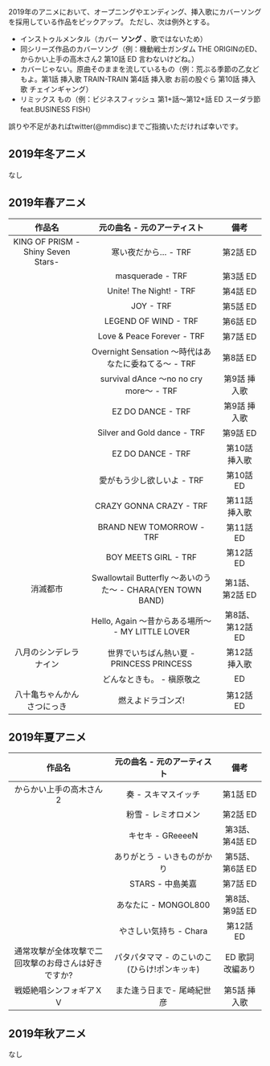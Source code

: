 2019年のアニメにおいて、オープニングやエンディング、挿入歌にカバーソングを採用している作品をピックアップ。
ただし、次は例外とする。

- インストゥルメンタル（カバー **ソング** 、歌ではないため）
- 同シリーズ作品のカバーソング（例：機動戦士ガンダム THE ORIGINのED、からかい上手の高木さん2  第10話 ED 言わないけどね。）
- カバーじゃない。原曲そのままを流しているもの（例：荒ぶる季節の乙女どもよ。第1話 挿入歌 TRAIN-TRAIN 第4話 挿入歌 お前の股ぐら 第10話 挿入歌 チェインギャング）
- リミックス もの（例：ビジネスフィッシュ 第1+話〜第12+話 ED スーダラ節 feat.BUSINESS FISH）

誤りや不足があればtwitter(@mmdisc)までご指摘いただければ幸いです。

## 2019年冬アニメ

なし

## 2019年春アニメ

|作品名|元の曲名 - 元のアーティスト|備考|
|:-:|:-:|:-:|
|KING OF PRISM -Shiny Seven Stars-|寒い夜だから… - TRF|第2話 ED|
||masquerade - TRF|第3話 ED|
||Unite! The Night! - TRF|第4話 ED|
||JOY - TRF|第5話 ED|
||LEGEND OF WIND - TRF|第6話 ED|
||Love & Peace Forever - TRF|第7話 ED|
||Overnight Sensation 〜時代はあなたに委ねてる〜 - TRF|第8話 ED|
||survival dAnce 〜no no cry more〜 - TRF|第9話 挿入歌|
||EZ DO DANCE  - TRF|第9話 挿入歌|
||Silver and Gold dance - TRF|第9話 ED|
||EZ DO DANCE  - TRF|第10話 挿入歌|
||愛がもう少し欲しいよ - TRF|第10話 ED|
||CRAZY GONNA CRAZY - TRF|第11話 挿入歌|
||BRAND NEW TOMORROW - TRF|第11話 ED|
||BOY MEETS GIRL - TRF|第12話 ED|
|消滅都市|Swallowtail Butterfly 〜あいのうた〜 - CHARA(YEN TOWN BAND)|第1話、第2話 ED|
||Hello, Again 〜昔からある場所〜 - MY LITTLE LOVER|第8話、第12話 ED|
|八月のシンデレラナイン|世界でいちばん熱い夏 - PRINCESS PRINCESS|第12話 挿入歌|
||どんなときも。 - 槇原敬之|ED|
|八十亀ちゃんかんさつにっき|燃えよドラゴンズ!|第12話 ED|

## 2019年夏アニメ

|作品名|元の曲名 - 元のアーティスト|備考|
|:-:|:-:|:-:|
|からかい上手の高木さん2|奏 - スキマスイッチ|第1話 ED|
||粉雪 - レミオロメン|第2話 ED|
||キセキ - GReeeeN|第3話、第4話 ED|
||ありがとう - いきものがかり|第5話、第6話 ED|
||STARS - 中島美嘉|第7話 ED|
||あなたに - MONGOL800|第8話、第9話 ED|
||やさしい気持ち - Chara|第12話 ED|
|通常攻撃が全体攻撃で二回攻撃のお母さんは好きですか?|パタパタママ - のこいのこ(ひらけ!ポンキッキ)|ED 歌詞改編あり|
|戦姫絶唱シンフォギアＸＶ|また逢う日まで- 尾崎紀世彦|第5話 挿入歌|

## 2019年秋アニメ

なし
